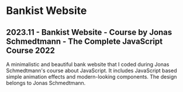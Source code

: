 # Bankist Website
## 2023.11 - Bankist Website - Course by Jonas Schmedtmann - The Complete JavaScript Course 2022
A minimalistic and beautiful bank website that I coded during Jonas Schmedtmann's course about JavaScript. It includes JavaScript based simple animation effects and modern-looking components. The design belongs to Jonas Schmedtmann.
